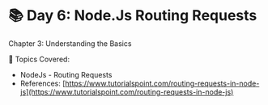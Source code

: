 # 📚 Day 6: Node.Js Routing Requests



Chapter 3: Understanding the Basics

📖 Topics Covered:&#x20;

* NodeJs - Routing Requests
* References: [https://www.tutorialspoint.com/routing-requests-in-node-js](https://www.tutorialspoint.com/routing-requests-in-node-js)
